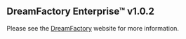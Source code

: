 ## DreamFactory Enterprise&trade; v1.0.2
Please see the [DreamFactory](https://www.dreamfactory.com/) website for more information.
